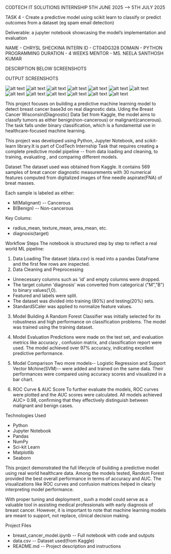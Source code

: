 CODTECH IT SOLUTIONS INTERNSHIP
5TH JUNE 2025 --> 5TH JULY 2025

TASK 4 - 
Create a predictive model using scikit learn to classify or predict outcomes from a dataset (eg spam email detection)

Deliverable: a jupyter notebook showcasing the model’s implementation and evaluation

NAME - CHRYSL SHECKINA
INTERN ID - CT04DG328
DOMAIN - PYTHON PROGRAMMING
DURATION - 4 WEEKS
MENTOR - MS. NEELA SANTHOSH KUMAR

DESCRIPTION BELOW SCREENSHOTS

OUTPUT SCREENSHOTS

![alt text](images/Screenshot%202025-06-27%20230054.png)
![alt text](images/Screenshot%202025-06-27%20230116-1.png)
![alt text](images/Screenshot%202025-06-27%20230132.png)
![alt text](images/Screenshot%202025-06-27%20230146.png)
![alt text](images/Screenshot%202025-06-27%20230159.png)
![alt text](images/Screenshot%202025-06-27%20230213-1.png)
![alt text](images/Screenshot%202025-06-27%20230227.png)
![alt text](images/Screenshot%202025-06-27%20230239-1.png)
![alt text](images/Screenshot%202025-06-27%20230255.png)
![alt text](images/Screenshot%202025-06-27%20230308.png)
![alt text](images/Screenshot%202025-06-27%20230319.png)
![alt text](images/Screenshot%202025-06-27%20230330.png)
![alt text](images/Screenshot%202025-06-27%20230339.png)

This project focuses on building a predictive machine learning model to detect breast cancer base3d on real diagnostic data. Uding the Breast Cancer Wisconsin(Diagnostic) Data Set from Kaggle, the model aims to classify tumors as either benign(non-cancerous) or malignant(cancerous). The task falls under binary classification, which is a fundamental use in healthcare-focused machine learning. 

This project was developed using Python, Jupyter Notebook, and scikit-learn library.It is part of CodTech Internship Task that requires creating a complete predictive model pipeline -- from data loading and cleaning, to training, evaluating , and comparing different models. 

Dataset
The dataset used was obtained from Kaggle. It contains 569 samples of breat cancer diagnostic measurements with 30 numerical features computed from digitalized images of fine needle aspirate(FNA) of breat masses. 

Each sample is labeled as either:
- M(Malignant) -- Cancerous
- B(Benign) -- Non-cancerous

Key Colums:

- radius_mean, texture_mean, area_mean, etc. 
- diagnosis(target)

Workflow Steps
The notebook is structured step by step to reflect a real world ML pipeline:
1. Data Loading
The dataset (data.csv) is read into a pandas DataFrame and the first few rows are inspected. 
2. Data Cleaning and Preprocessing 
- Unnecessary columns such as 'id' and empty columns were dropped. 
- The target column 'diagnosis' was converted from categorical ("M","B") to binary values(1,0).
- Featured and labels were split. 
- The dataset was divided into training (80%) and testing(20%) sets. 
- StandardSCaler was applied to normalize feature values. 

3. Model Building 
A Random Forest Classifier was initially selected for its robustness and high performance on classification problems. The model was trained using the training dataset. 

4. Model Evaluation
Predictions were made on the test set, and evaluation metrics like accuracy , confusion matrix, and classification report were used. The model achieved over 97% accuracy, indicating excellent predictive performance. 

5. Model Comparison
Two more models-- Logistic Regression and Support Vector Mchine(SVM)-- were added and trained on the same data. Their performances were compared using accuracy scores and visualized in a bar chart.

6. ROC Curve & AUC Score
To further evaluate the models, ROC curves were plotted and the AUC scores were calculated. All models achieved AUC> 0.98, confirming that they effectively distinguish between malignant and benign cases. 

Technologies Used
- Python 
- Jupyter Notebook
- Pandas
- NumPy
- Sci-kit Learn
- Matplotlib
- Seaborn

This project demonstrated the full lifecycle of building a predictive model using real world healthcare data. Among the models tested, Random Forest provided the best overall performance in terms of accuracy and AUC. The visualizations like ROC curves and confusion matrices helped in clearly interpreting model performance. 

With proper tuning and deployment , suvh a model could serve as a valuable tool in assisting medical professionals with early diagnosis of breast cancer. However, it is important to note that machine learning models are meant to support, not replace, clinical decision making. 

Project Files
- breast_cancer_model.ipynb -- Full notebook with code and outputs
- data.csv -- Dataset used(from Kaggle)
- README.md -- Project description and instructions

